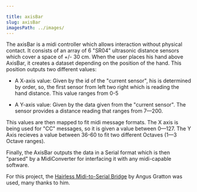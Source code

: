 ```yaml
---

title: axisBar
slug: axisBar
imagesPath: ../images/
---
```


The axisBar is a midi controller which allows interaction without physical contact.
It consists of an array of 6 "SR04" ultrasonic distance sensors which cover a space of +/- 30 cm.
When the user places his hand above AxisBar, it creates a dataset depending on the position of the hand.
This position outputs two different values:

- A X-axis value: Given by the id of the "current sensor", his is determined by order, so, the first sensor from left two right which is reading the hand distance. This value ranges from 0-5 

- A Y-axis value: Given by the data given from the "current sensor". The sensor provides a distance reading that ranges from 7—200.

This values are then mapped to fit midi message formats. The X axis is being used for "CC" messages, so it is given a value between 0—127. The Y Axis recieves a value between 36-60 to fit two different Octaves (1—3 Octave ranges).

Finally, the AxisBar outputs the data in a Serial format which is then "parsed" by a MidiConverter for interfacing it with any midi-capable software.

For this project, the [Hairless Midi-to-Serial Bridge](http://projectgus.github.io/hairless-midiserial/) by Angus Gratton was used, many thanks to him.